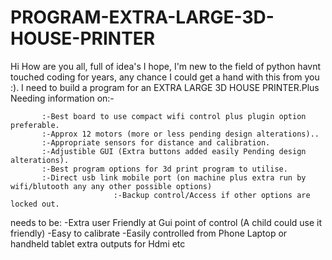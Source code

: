 # PROGRAM-EXTRA-LARGE-3D-HOUSE-PRINTER
Hi How are you all, full of idea's I hope,
I'm new to the field of python havnt touched coding for years,
any chance I could get a hand with this from you :).
I need to build a program for an EXTRA LARGE 3D HOUSE PRINTER.Plus Needing information on:-
           
           :-Best board to use compact wifi control plus plugin option preferable.
           :-Approx 12 motors (more or less pending design alterations)..
           :-Appropriate sensors for distance and calibration.
           :-Adjustible GUI (Extra buttons added easily Pending design alterations).
           :-Best program options for 3d print program to utilise.
           :-Direct usb link mobile port (on machine plus extra run by wifi/blutooth any any other possible options)
                           :-Backup control/Access if other options are locked out. 
needs to be:
           -Extra user Friendly at Gui point of control (A child could use it friendly)
           -Easy to calibrate 
           -Easily controlled from Phone Laptop or handheld tablet extra outputs for Hdmi etc
           
